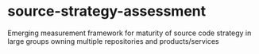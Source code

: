 # source-strategy-assessment
Emerging measurement framework for maturity of source code strategy in large groups owning multiple repositories and products/services

